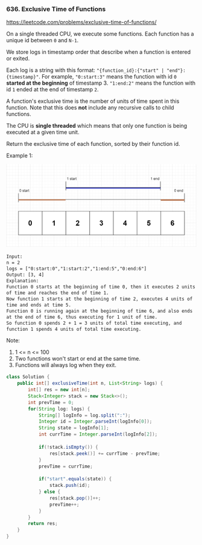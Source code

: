 ### 636. Exclusive Time of Functions

https://leetcode.com/problems/exclusive-time-of-functions/

On a single threaded CPU, we execute some functions.  Each function has a unique id between `0` and `N-1`.

We store logs in timestamp order that describe when a function is entered or exited.

Each log is a string with this format: `"{function_id}:{"start" | "end"}:{timestamp}"`.  For example, `"0:start:3"` means the function with id `0` **started at the beginning** of timestamp 3.  `"1:end:2"` means the function with id `1` ended at the end of timestamp `2`.

A function's exclusive time is the number of units of time spent in this function.  Note that this does **not** include any recursive calls to child functions.

The CPU is **single threaded** which means that only one function is being executed at a given time unit.

Return the exclusive time of each function, sorted by their function id.

 

Example 1:

![](./res/diag1b.png)
```
Input:
n = 2
logs = ["0:start:0","1:start:2","1:end:5","0:end:6"]
Output: [3, 4]
Explanation:
Function 0 starts at the beginning of time 0, then it executes 2 units of time and reaches the end of time 1.
Now function 1 starts at the beginning of time 2, executes 4 units of time and ends at time 5.
Function 0 is running again at the beginning of time 6, and also ends at the end of time 6, thus executing for 1 unit of time. 
So function 0 spends 2 + 1 = 3 units of total time executing, and function 1 spends 4 units of total time executing.
```

Note:

1. 1 <= n <= 100
2. Two functions won't start or end at the same time.
3. Functions will always log when they exit.

```java
class Solution {
    public int[] exclusiveTime(int n, List<String> logs) {
        int[] res = new int[n];
        Stack<Integer> stack = new Stack<>();
        int prevTime = 0;
        for(String log: logs) {
            String[] logInfo = log.split(":");
            Integer id = Integer.parseInt(logInfo[0]);
            String state = logInfo[1];
            int currTime = Integer.parseInt(logInfo[2]);
            
            if(!stack.isEmpty()) {
                res[stack.peek()] += currTime - prevTime;
            }
            prevTime = currTime;
            
            if("start".equals(state)) {
                stack.push(id);
            } else {
                res[stack.pop()]++;
                prevTime++;
            }
        }
        return res;
    }
}
```